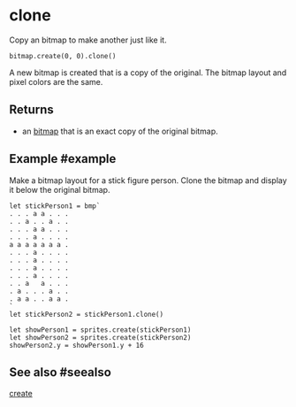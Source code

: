 # clone

Copy an bitmap to make another just like it.

```sig
bitmap.create(0, 0).clone()
```

A new bitmap is created that is a copy of the original. The bitmap layout and pixel colors are the same.

## Returns

* an [bitmap](/types/bitmap) that is an exact copy of the original bitmap.

## Example #example

Make a bitmap layout for a stick figure person. Clone the bitmap and display it below the original bitmap.

```blocks
let stickPerson1 = bmp`
. . . a a . . .
. . a . . a . .
. . . a a . . .
. . . a . . . .
a a a a a a a .
. . . a . . . .
. . . a . . . .
. . . a . . . .
. . . a . . . .
. . a   a . . .
. a . . . a . .
. a a . . a a .
`
let stickPerson2 = stickPerson1.clone()

let showPerson1 = sprites.create(stickPerson1)
let showPerson2 = sprites.create(stickPerson2)
showPerson2.y = showPerson1.y + 16
```

## See also #seealso

[create](/reference/bitmaps/create)

